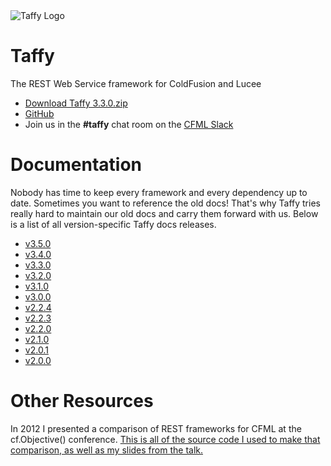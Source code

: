 <img alt="Taffy Logo" src="https://taffy.io/images/logo.png" style="max-width: 300px" />

# Taffy

The REST Web Service framework for ColdFusion and Lucee

- [Download Taffy 3.3.0.zip](https://github.com/atuttle/Taffy/archive/v3.3.0.zip)
- [GitHub](https://github.com/atuttle/Taffy)
- Join us in the **#taffy** chat room on the [CFML Slack](https://cfml-slack.herokuapp.com/)

# Documentation

Nobody has time to keep every framework and every dependency up to date. Sometimes you want to reference the old docs! That's why Taffy tries really hard to maintain our old docs and carry them forward with us. Below is a list of all version-specific Taffy docs releases.

<!--new_docs_links_here-->

- [v3.5.0](3.5.0.md)
- [v3.4.0](3.4.0.md)
- [v3.3.0](3.3.0.md)
- [v3.2.0](3.2.0.md)
- [v3.1.0](3.1.0.md)
- [v3.0.0](3.0.0.md)
- [v2.2.4](2.2.4.md)
- [v2.2.3](2.2.3.md)
- [v2.2.0](2.2.0.md)
- [v2.1.0](2.1.0.md)
- [v2.0.1](2.0.1.md)
- [v2.0.0](2.0.0.md)

# Other Resources

In 2012 I presented a comparison of REST frameworks for CFML at the cf.Objective() conference. [This is all of the source code I used to make that comparison, as well as my slides from the talk.](https://github.com/atuttle/CF-REST-Comparison#coldfusion-rest-comparison)
